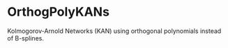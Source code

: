 # OrthogPolyKANs
Kolmogorov-Arnold Networks (KAN) using orthogonal polynomials instead of B-splines.

